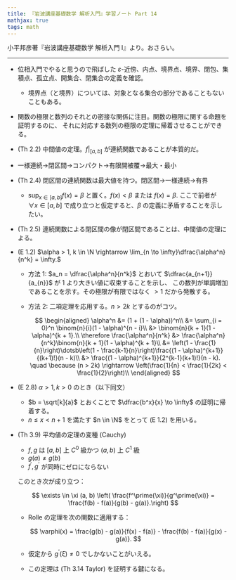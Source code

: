 ```yaml
---
title: 『岩波講座基礎数学 解析入門』学習ノート Part 14
mathjax: true
tags: math
---
```


小平邦彦著『岩波講座基礎数学 解析入門 I』より。おさらい。

----

* 位相入門でやると思うので飛ばした $\varepsilon$-近傍、内点、境界点、境界、閉包、集積点、孤立点、開集合、閉集合の定義を確認。
  * 境界点（と境界）については、対象となる集合の部分であることもないこともある。
* 関数の極限と数列のそれとの密接な関係に注目。関数の極限に関する命題を証明するのに、
  それに対応する数列の極限の定理に帰着させることができる。
* (Th 2.2) 中間値の定理。$f\vert{}_{[a, b]}$ が連続関数であることが本質的だ。
* 一様連続→閉区間→コンパクト→有限開被覆→最大・最小
* (Th 2.4) 閉区間の連続関数は最大値を持つ。閉区間→一様連続→有界
  * $\displaystyle \sup_{x \in [a, b]}{f(x)} = \beta$ と置く。$f(x) < \beta$ または $f(x) = \beta.$
    ここで前者が $\forall x \in [a, b]$ で成り立つと仮定すると、$\beta$ の定義に矛盾することを示したい。
* (Th 2.5) 連続関数による閉区間の像が閉区間であることは、中間値の定理による。
* (E 1.2) $\alpha > 1, k \in \N \rightarrow \lim_{n \to \infty}\dfrac{\alpha^n}{n^k} = \infty.$
  * 方法 1: $a_n = \dfrac{\alpha^n}{n^k}$ とおいて $\dfrac{a_{n+1}}{a_{n}}$ が 1 より大きい値に収束することを示し、
    この数列が単調増加であることを示す。その極限が有限ではなく $> 1$ だから発散する。
  * 方法 2: 二項定理を応用する。$n > 2k$ とするのがコツ。

    $$
    \begin{aligned}
    \alpha^n &= (1 + (1 - \alpha))^n\\
    &= \sum_{i = 0}^n \binom{n}{i}(1 - \alpha)^{n - i}\\
    &> \binom{n}{k + 1}(1 - \alpha)^{k + 1}.\\
    \therefore \frac{\alpha^n}{n^k}
    &> \frac{\alpha^n}{n^k}\binom{n}{k + 1}(1 - \alpha)^{k + 1}\\
    &= \left(1 - \frac{1}{n}\right)\dotsb\left(1 - \frac{k-1}{n}\right)\frac{(1 - \alpha)^{k+1}}{(k+1)!}(n - k)\\
    &> \frac{(1 - \alpha)^{k+1}}{2^{k-1}(k+1)!}(n - k). \quad \because (n > 2k) \rightarrow \left(\frac{1}{n} < \frac{1}{2k} < \frac{1}{2}\right)\\
    \end{aligned}
    $$

* (E 2.8) $\alpha > 1, k > 0$ のとき（以下同文）
  * $b = \sqrt[k]{a}$ とおくことで $\dfrac{b^x}{x} \to \infty$ の証明に帰着する。
  * $n \le x < n + 1$ を満たす $n \in \N$ をとって (E 1.2) を用いる。
* (Th 3.9) 平均値の定理の変種 (Cauchy)
  * $f, g$ は $[a, b]$ 上 $C^0$ 級かつ $(a, b)$ 上 $C^1$ 級
  * $g(a) \ne g(b)$
  * $f^\prime, g^\prime$ が同時にゼロにならない

  このとき次が成り立つ：

  $$
  \exists \in \xi (a, b)
  \left( \frac{f^\prime(\xi)}{g^\prime(\xi)} = \frac{f(b) - f(a)}{g(b) - g(a)}.\right)
  $$

  * Rolle の定理を次の関数に適用する：

    $$
    \varphi(x) = \frac{g(b) - g(a)}{f(x) - f(a)} - \frac{f(b) - f(a)}{g(x) - g(a)}.
    $$

  * 仮定から $g^\prime(\xi) \ne 0$ でしかないことがいえる。
  * この定理は (Th 3.14 Taylor) を証明する鍵になる。
